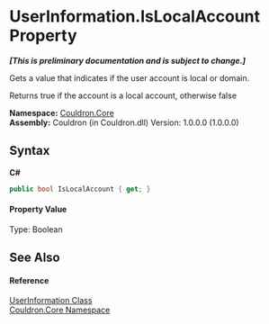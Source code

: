 # UserInformation.IsLocalAccount Property 
 _**\[This is preliminary documentation and is subject to change.\]**_

Gets a value that indicates if the user account is local or domain. 

 Returns true if the account is a local account, otherwise false

**Namespace:**&nbsp;<a href="N_Couldron_Core">Couldron.Core</a><br />**Assembly:**&nbsp;Couldron (in Couldron.dll) Version: 1.0.0.0 (1.0.0.0)

## Syntax

**C#**<br />
``` C#
public bool IsLocalAccount { get; }
```


#### Property Value
Type: Boolean

## See Also


#### Reference
<a href="T_Couldron_Core_UserInformation">UserInformation Class</a><br /><a href="N_Couldron_Core">Couldron.Core Namespace</a><br />